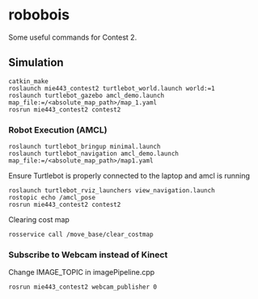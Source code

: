# robobois
Some useful commands for Contest 2.

## Simulation
```
catkin_make
roslaunch mie443_contest2 turtlebot_world.launch world:=1
roslaunch turtlebot_gazebo amcl_demo.launch map_file:=/<absolute_map_path>/map_1.yaml
rosrun mie443_contest2 contest2
```

### Robot Execution (AMCL)
```
roslaunch turtlebot_bringup minimal.launch
roslaunch turtlebot_navigation amcl_demo.launch map_file:=/<absolute_map_path>/map1.yaml
```

Ensure Turtlebot is properly connected to the laptop and amcl is running
```
roslaunch turtlebot_rviz_launchers view_navigation.launch
rostopic echo /amcl_pose 
rosrun mie443_contest2 contest2
```

Clearing cost map
```
rosservice call /move_base/clear_costmap
```

### Subscribe to Webcam instead of Kinect
Change IMAGE_TOPIC in imagePipeline.cpp

```
rosrun mie443_contest2 webcam_publisher 0
```